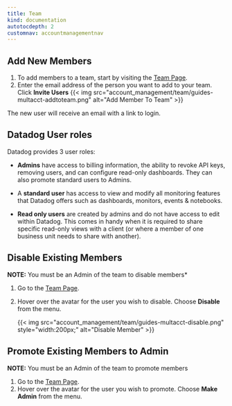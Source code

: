 ```yaml
---
title: Team
kind: documentation
autotocdepth: 2
customnav: accountmanagementnav
---
```


## Add New Members

1. To add members to a team, start by visiting the [Team Page][1].
2. Enter the email address of the person you want to add to your team. Click **Invite Users**
  {{< img src="account_management/team/guides-multacct-addtoteam.png" alt="Add Member To Team" >}}

The new user will receive an email with a link to login.

## Datadog User roles
Datadog provides 3 user roles: 

* **Admins** have access to billing information, the ability to revoke API keys, removing users, and can configure read-only dashboards. They can also promote standard users to Admins.

* A **standard user** has access to view and modify all monitoring features that Datadog offers such as dashboards, monitors, events & notebooks.

* **Read only users** are created by admins and do not have access to edit within Datadog. This comes in handy when it is required to share specific read-only views with a client (or where a member of one business unit needs to share with another).

## Disable Existing Members

**NOTE:** You must be an Admin of the team to disable members*

1. Go to the [Team Page][1].
2. Hover over the avatar for the user you wish to disable. Choose **Disable** from the menu.

    {{< img src="account_management/team/guides-multacct-disable.png" style="width:200px;" alt="Disable Member" >}}

## Promote Existing Members to Admin

**NOTE:** You must be an Admin of the team to promote members

1. Go to the [Team Page][1].
2. Hover over the avatar for the user you wish to promote. Choose **Make Admin** from the menu.

[1]: https://app.datadoghq.com/account/team
